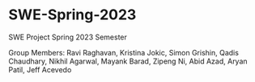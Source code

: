 # SWE-Spring-2023
SWE Project 
Spring 2023 Semester

Group Members: Ravi Raghavan, Kristina Jokic, Simon Grishin,  Qadis Chaudhary, Nikhil Agarwal, Mayank Barad, Zipeng Ni, Abid Azad, Aryan Patil, Jeff Acevedo
